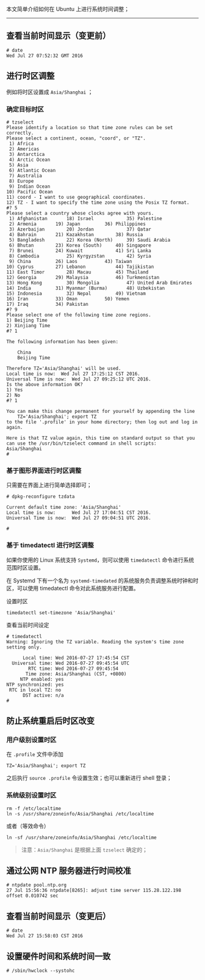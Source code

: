 

本文简单介绍如何在 Ubuntu 上进行系统时间调整；

----------


## 查看当前时间显示（变更前）
```shell
# date
Wed Jul 27 07:52:32 GMT 2016
```

## 进行时区调整

例如将时区设置成 `Asia/Shanghai` ；

### 确定目标时区

```shell
# tzselect
Please identify a location so that time zone rules can be set correctly.
Please select a continent, ocean, "coord", or "TZ".
 1) Africa
 2) Americas
 3) Antarctica
 4) Arctic Ocean
 5) Asia
 6) Atlantic Ocean
 7) Australia
 8) Europe
 9) Indian Ocean
10) Pacific Ocean
11) coord - I want to use geographical coordinates.
12) TZ - I want to specify the time zone using the Posix TZ format.
#? 5
Please select a country whose clocks agree with yours.
 1) Afghanistan		  18) Israel		    35) Palestine
 2) Armenia		  19) Japan		    36) Philippines
 3) Azerbaijan		  20) Jordan		    37) Qatar
 4) Bahrain		  21) Kazakhstan	    38) Russia
 5) Bangladesh		  22) Korea (North)	    39) Saudi Arabia
 6) Bhutan		  23) Korea (South)	    40) Singapore
 7) Brunei		  24) Kuwait		    41) Sri Lanka
 8) Cambodia		  25) Kyrgyzstan	    42) Syria
 9) China		  26) Laos		    43) Taiwan
10) Cyprus		  27) Lebanon		    44) Tajikistan
11) East Timor		  28) Macau		    45) Thailand
12) Georgia		  29) Malaysia		    46) Turkmenistan
13) Hong Kong		  30) Mongolia		    47) United Arab Emirates
14) India		  31) Myanmar (Burma)	    48) Uzbekistan
15) Indonesia		  32) Nepal		    49) Vietnam
16) Iran		  33) Oman		    50) Yemen
17) Iraq		  34) Pakistan
#? 9
Please select one of the following time zone regions.
1) Beijing Time
2) Xinjiang Time
#? 1

The following information has been given:

	China
	Beijing Time

Therefore TZ='Asia/Shanghai' will be used.
Local time is now:	Wed Jul 27 17:25:12 CST 2016.
Universal Time is now:	Wed Jul 27 09:25:12 UTC 2016.
Is the above information OK?
1) Yes
2) No
#? 1

You can make this change permanent for yourself by appending the line
	TZ='Asia/Shanghai'; export TZ
to the file '.profile' in your home directory; then log out and log in again.

Here is that TZ value again, this time on standard output so that you
can use the /usr/bin/tzselect command in shell scripts:
Asia/Shanghai
#
```


### 基于图形界面进行时区调整

只需要在界面上进行简单选择即可；

```shell
# dpkg-reconfigure tzdata

Current default time zone: 'Asia/Shanghai'
Local time is now:      Wed Jul 27 17:04:51 CST 2016.
Universal Time is now:  Wed Jul 27 09:04:51 UTC 2016.

#
```

### 基于 timedatectl 进行时区调整

如果你使用的 Linux 系统支持 `Systemd`，则可以使用 `timedatectl` 命令进行系统范围时区设置。

在 Systemd 下有一个名为 `systemd-timedated` 的系统服务负责调整系统时钟和时区，可以使用 timedatectl 命令对此系统服务进行配置。

设置时区
```shell
timedatectl set-timezone 'Asia/Shanghai'
```

查看当前时间设定
```shell
# timedatectl
Warning: Ignoring the TZ variable. Reading the system's time zone setting only.

      Local time: Wed 2016-07-27 17:45:54 CST
  Universal time: Wed 2016-07-27 09:45:54 UTC
        RTC time: Wed 2016-07-27 09:45:54
       Time zone: Asia/Shanghai (CST, +0800)
     NTP enabled: yes
NTP synchronized: yes
 RTC in local TZ: no
      DST active: n/a
#
```

## 防止系统重启后时区改变

### 用户级别设置时区

在 `.profile` 文件中添加
```shell
TZ='Asia/Shanghai'; export TZ
```
之后执行 `source .profile` 令设置生效；也可以重新进行 shell 登录；


### 系统级别设置时区

```shell
rm -f /etc/localtime
ln -s /usr/share/zoneinfo/Asia/Shanghai /etc/localtime
```
或者（等效命令）
```shell
ln -sf /usr/share/zoneinfo/Asia/Shanghai /etc/localtime
```
> 注意：`Asia/Shanghai` 是根据上面 `tzselect` 确定的；


## 通过公网 NTP 服务器进行时间校准

```shell
# ntpdate pool.ntp.org
27 Jul 15:56:36 ntpdate[8265]: adjust time server 115.28.122.198 offset 0.010742 sec
```

## 查看当前时间显示（变更后）

```shell
# date
Wed Jul 27 15:58:03 CST 2016
```

## 设置硬件时间和系统时间一致

```shell
# /sbin/hwclock --systohc
```
